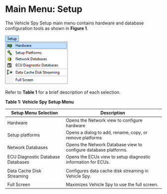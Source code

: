 # Main Menu: Setup

The Vehicle Spy Setup main menu contains hardware and database configuration tools as shown in **Figure 1**.

![Figure 1: The Vehicle Spy Setup main menu.](../../.gitbook/assets/spysetupmenu.gif)

Refer to **Table 1** for a brief description of each selection.

**Table 1: Vehicle Spy Setup Menu**

| Setup Menu Selection              | Description                                                      |
| --------------------------------- | ---------------------------------------------------------------- |
| Hardware                          | Opens the Network view to configure hardware                     |
| Setup platforms                   | Opens a dialog to add, rename, copy, or remove platforms         |
| Network Databases                 | Opens the Network Database view to configure database platforms. |
| ECU Diagnostic Database Databases | Opens the ECUs view to setup diagnostic information for ECUs.    |
|                                   |                                                                  |
| Data Cache Disk Streaming         | Configures data cache disk streaming in Vehicle Spy.             |
|                                   |                                                                  |
| Full Screen                       | Maximizes Vehicle Spy to use the full screen.                    |
